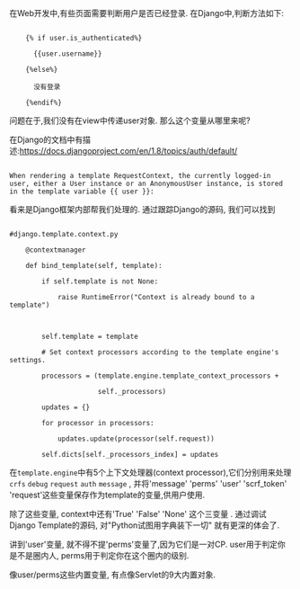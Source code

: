 在Web开发中,有些页面需要判断用户是否已经登录. 在Django中,判断方法如下:

```

    {% if user.is_authenticated%}

      {{user.username}}

    {%else%}

      没有登录

    {%endif%}

```

问题在于,我们没有在view中传递user对象. 那么这个变量从哪里来呢?

在Django的文档中有描述:https://docs.djangoproject.com/en/1.8/topics/auth/default/ 

```

When rendering a template RequestContext, the currently logged-in user, either a User instance or an AnonymousUser instance, is stored in the template variable {{ user }}:

```

看来是Django框架内部帮我们处理的. 通过跟踪Django的源码, 我们可以找到

```

#django.template.context.py

    @contextmanager

    def bind_template(self, template):

        if self.template is not None:

            raise RuntimeError("Context is already bound to a template")



        self.template = template

        # Set context processors according to the template engine's settings.

        processors = (template.engine.template_context_processors +

                      self._processors)

        updates = {}

        for processor in processors:

            updates.update(processor(self.request))

        self.dicts[self._processors_index] = updates

```

在`template.engine`中有5个上下文处理器(context processor),它们分别用来处理`crfs` `debug` `request` `auth` `message` , 并将'message' 'perms' 'user' 'scrf_token' 'request'这些变量保存作为template的变量,供用户使用. 

除了这些变量, context中还有'True' 'False' 'None' 这个三变量 .  通过调试Django Template的源码, 对"Python试图用字典装下一切" 就有更深的体会了.



讲到'user'变量, 就不得不提'perms'变量了,因为它们是一对CP.  user用于判定你是不是圈内人, perms用于判定你在这个圈内的级别.







像user/perms这些内置变量, 有点像Servlet的9大内置对象. 
